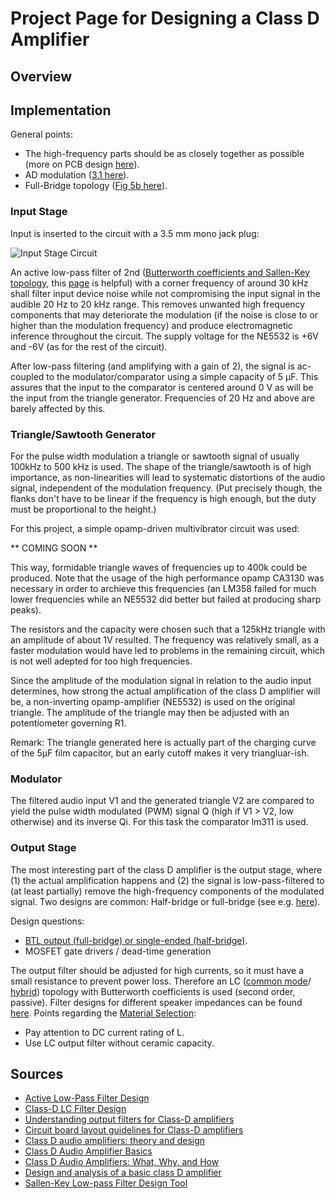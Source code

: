 # Project Page for Designing a Class D Amplifier
<!--- 
(Note: This is a project of physics students quite unfamiliar with
electronics, so there is no guarantee for the quality of the argumentation
presented.) 
-->

## Overview


## Implementation

General points:
  * The high-frequency parts should be as closely together as possible
    (more on PCB design [here](http://www.eetimes.com/document.asp?doc_id=1274882)).
  * AD modulation ([3.1 here](http://www.ti.com/lit/an/sloa119b/sloa119b.pdf)).
  * Full-Bridge topology ([Fig 5b here](http://www.coldamp.com/store/media/pdf/Class_D_audio_amplifiers_White_Paper_en.pdf)).

### Input Stage
Input is inserted to the circuit with a 3.5 mm mono jack plug:

![Input Stage Circuit](https://rawgit.com/thomastaudt/classd-project/master/circuits/input_stage.svg)

An active low-pass filter of 2nd 
([Butterworth coefficients and Sallen-Key topology](http://www.ti.com/lit/an/sloa049b/sloa049b.pdf), this [page](http://sim.okawa-denshi.jp/en/OPseikiLowkeisan.htm) is helpful) 
with a corner frequency of around 30 kHz shall filter input device noise
while not compromising the input signal in the audible 20 Hz to 20 kHz range.
This removes unwanted high frequency components that may deteriorate the
modulation (if the noise is close to or higher than the modulation
frequency) and produce electromagnetic inference throughout the circuit.
The supply voltage for the NE5532 is +6V and -6V (as for the rest of the
circuit).

After low-pass filtering (and amplifying with a gain of 2), the signal is
ac-coupled to the
modulator/comparator using a simple capacity of 5 μF. This assures
that the input to the comparator is centered around 0 V as will be the
input from the triangle generator. Frequencies of 20 Hz and above are
barely affected by this.

### Triangle/Sawtooth Generator
For the pulse width modulation a triangle or sawtooth signal of usually 100kHz
to 500 kHz is used. The shape of the triangle/sawtooth is of high
importance, as non-linearities will lead to systematic distortions of the
audio signal, independent of the modulation frequency. (Put precisely though,
the flanks don't have to be linear if the frequency is high enough, but the
duty must be proportional to the height.)

For this project, a simple opamp-driven multivibrator circuit was used:

** COMING SOON **

This way, formidable triangle waves of frequencies up to 400k could be
produced. Note that the usage of the high performance opamp CA3130 was
necessary in order to archieve this frequencies (an LM358 failed for much lower frequencies while an NE5532 did better but failed at producing sharp peaks).

The resistors and the capacity were chosen such that a 125kHz triangle with
an amplitude of about 1V resulted. The frequency was relatively small, as a
faster modulation would have led to problems in the remaining circuit, which
is not well adepted for too high frequencies.

Since the amplitude of the modulation signal in relation to the audio input
determines, how strong the actual amplification of the class D amplifier will
be, a non-inverting opamp-amplifier (NE5532) is used on the original triangle.
The amplitude of the triangle may then be adjusted with an potentiometer
governing R1.

Remark: The triangle generated here is actually part of the charging curve
of the 5μF film capacitor, but an early cutoff makes it very triangluar-ish.


### Modulator
The filtered audio input V1 and the generated triangle V2 are compared to
yield the pulse width modulated (PWM) signal Q (high if V1 > V2, low otherwise)
and its inverse Qi. For this task the comparator lm311 is used.

### Output Stage
The most interesting part of the class D amplifier is the output stage, where
(1) the actual amplification happens and (2) the signal is low-pass-filtered to (at least partially) remove the high-frequency components of the modulated
signal. Two designs are common: Half-bridge or full-bridge (see e.g.
[here](http://www.eetimes.com/document.asp?doc_id=1274877&page_number=2)).



Design questions:
  * [BTL output (full-bridge) or single-ended (half-bridge)](http://www.eetimes.com/document.asp?doc_id=1274877&page_number=2).
  * MOSFET gate drivers / dead-time generation

The output filter should be adjusted for high currents, so it must have a small
resistance to prevent power loss. Therefore an LC
([common mode](http://www.eetimes.com/document.asp?doc_id=1274877&page_number=3)/
[hybrid](http://www.eetimes.com/document.asp?doc_id=1274877&page_number=4))
topology with Butterworth coefficients is used (second order, passive).
Filter designs for different speaker impedances can be found
[here](http://www.ti.com/lit/an/sloa119b/sloa119b.pdf).
Points regarding the [Material Selection](http://www.eetimes.com/document.asp?doc_id=1274877):
  * Pay attention to DC current rating of L.
  * Use LC output filter without ceramic capacity.


## Sources
  * [Active Low-Pass Filter Design](http://www.ti.com/lit/an/sloa049b/sloa049b.pdf)
  * [Class-D LC Filter Design](http://www.ti.com/lit/an/sloa119b/sloa119b.pdf)
  * [Understanding output filters for Class-D amplifiers](http://www.eetimes.com/document.asp?doc_id=1274877)
  * [Circuit board layout guidelines for Class-D amplifiers](http://www.eetimes.com/document.asp?doc_id=1274882)
  * [Class D audio amplifiers: theory and design](http://www.coldamp.com/store/media/pdf/Class_D_audio_amplifiers_White_Paper_en.pdf)
  * [Class D Audio Amplifier Basics](http://www.irf.com/technical-info/appnotes/an-1071.pdf)
  * [Class D Audio Amplifiers: What, Why, and How](http://www.analog.com/library/analogDialogue/archives/40-06/class_d.pdf)
  * [Design and analysis of a basic class D amplifier](http://www.eetimes.com/document.asp?doc_id=1274753)
  * [Sallen-Key Low-pass Filter Design Tool](http://sim.okawa-denshi.jp/en/OPseikiLowkeisan.htm)
